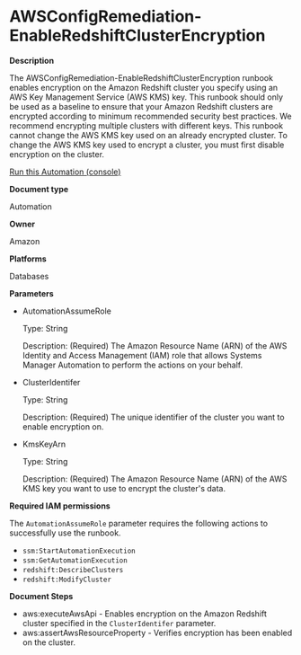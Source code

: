# AWSConfigRemediation\-EnableRedshiftClusterEncryption<a name="automation-aws-enable-redshift-encrypt"></a>

**Description**

The AWSConfigRemediation\-EnableRedshiftClusterEncryption runbook enables encryption on the Amazon Redshift cluster you specify using an AWS Key Management Service \(AWS KMS\) key\. This runbook should only be used as a baseline to ensure that your Amazon Redshift clusters are encrypted according to minimum recommended security best practices\. We recommend encrypting multiple clusters with different keys\. This runbook cannot change the AWS KMS key used on an already encrypted cluster\. To change the AWS KMS key used to encrypt a cluster, you must first disable encryption on the cluster\.

[Run this Automation \(console\)](https://console.aws.amazon.com/systems-manager/automation/execute/AWSConfigRemediation-EnableRedshiftClusterEncryption)

**Document type**

Automation

**Owner**

Amazon

**Platforms**

Databases

**Parameters**
+ AutomationAssumeRole

  Type: String

  Description: \(Required\) The Amazon Resource Name \(ARN\) of the AWS Identity and Access Management \(IAM\) role that allows Systems Manager Automation to perform the actions on your behalf\.
+ ClusterIdentifer

  Type: String

  Description: \(Required\) The unique identifier of the cluster you want to enable encryption on\.
+ KmsKeyArn

  Type: String

  Description: \(Required\) The Amazon Resource Name \(ARN\) of the AWS KMS key you want to use to encrypt the cluster's data\.

**Required IAM permissions**

The `AutomationAssumeRole` parameter requires the following actions to successfully use the runbook\.
+ `ssm:StartAutomationExecution`
+ `ssm:GetAutomationExecution`
+ `redshift:DescribeClusters`
+ `redshift:ModifyCluster`

**Document Steps**
+ aws:executeAwsApi \- Enables encryption on the Amazon Redshift cluster specified in the `ClusterIdentifer` parameter\.
+ aws:assertAwsResourceProperty \- Verifies encryption has been enabled on the cluster\.